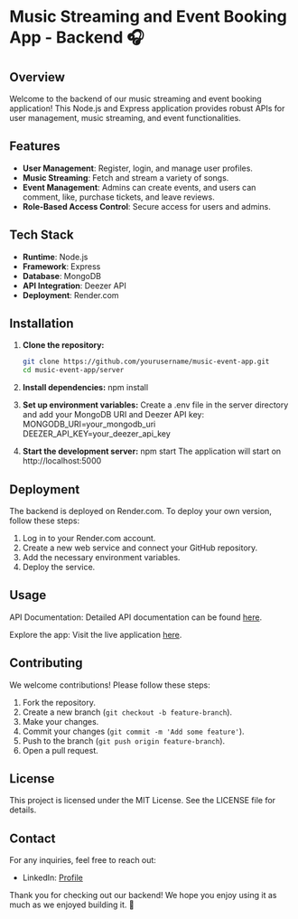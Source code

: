 # Music Streaming and Event Booking App - Backend 🎧

## Overview
Welcome to the backend of our music streaming and event booking application! This Node.js and Express application provides robust APIs for user management, music streaming, and event functionalities.

## Features

- **User Management**: Register, login, and manage user profiles.
- **Music Streaming**: Fetch and stream a variety of songs.
- **Event Management**: Admins can create events, and users can comment, like, purchase tickets, and leave reviews.
- **Role-Based Access Control**: Secure access for users and admins.

## Tech Stack
- **Runtime**: Node.js
- **Framework**: Express
- **Database**: MongoDB
- **API Integration**: Deezer API
- **Deployment**: Render.com

## Installation

1. **Clone the repository:**
   ```bash
   git clone https://github.com/yourusername/music-event-app.git
   cd music-event-app/server

  2. **Install dependencies:**
       npm install

  4. **Set up environment variables:**
 Create a .env file in the server directory and add your MongoDB URI and Deezer API key:
MONGODB_URI=your_mongodb_uri
DEEZER_API_KEY=your_deezer_api_key

5. **Start the development server:**
   npm start
  The application will start on http://localhost:5000


## Deployment
The backend is deployed on Render.com. To deploy your own version, follow these steps:

1. Log in to your Render.com account.
2. Create a new web service and connect your GitHub repository.
3. Add the necessary environment variables.
4. Deploy the service.

## Usage
API Documentation: Detailed API documentation can be found [here](https://developers.deezer.com/login?redirect=/api).

Explore the app: Visit the live  application [here](https://main--snazzy-conkies-13e790.netlify.app/).


## Contributing
We welcome contributions! Please follow these steps:

1. Fork the repository.
2. Create a new branch (`git checkout -b feature-branch`).
3. Make your changes.
4. Commit your changes (`git commit -m 'Add some feature'`).
5. Push to the branch (`git push origin feature-branch`).
6. Open a pull request.

## License
This project is licensed under the MIT License. See the LICENSE file for details.

## Contact
For any inquiries, feel free to reach out:

- LinkedIn: [Profile](https://www.linkedin.com/in/nikhil-kulkarni-nk/)

Thank you for checking out our backend! We hope you enjoy using it as much as we enjoyed building it. 🎉
